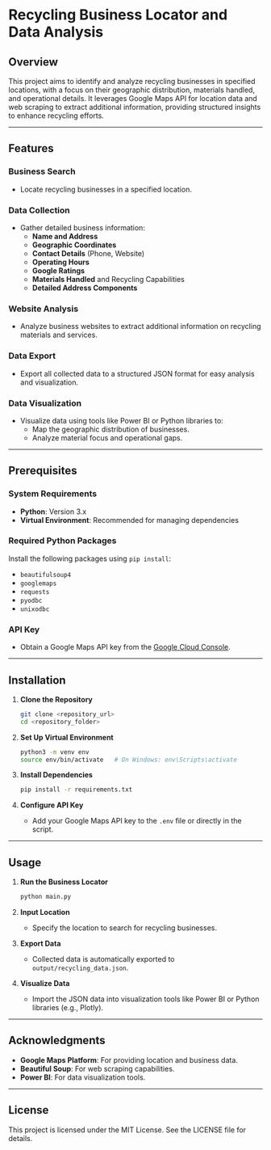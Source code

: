 # Recycling Business Locator and Data Analysis

## Overview
This project aims to identify and analyze recycling businesses in specified locations, with a focus on their geographic distribution, materials handled, and operational details. It leverages Google Maps API for location data and web scraping to extract additional information, providing structured insights to enhance recycling efforts.

---

## Features

### Business Search
- Locate recycling businesses in a specified location.

### Data Collection
- Gather detailed business information:
  - **Name and Address**
  - **Geographic Coordinates**
  - **Contact Details** (Phone, Website)
  - **Operating Hours**
  - **Google Ratings**
  - **Materials Handled** and Recycling Capabilities
  - **Detailed Address Components**

### Website Analysis
- Analyze business websites to extract additional information on recycling materials and services.

### Data Export
- Export all collected data to a structured JSON format for easy analysis and visualization.

### Data Visualization
- Visualize data using tools like Power BI or Python libraries to:
  - Map the geographic distribution of businesses.
  - Analyze material focus and operational gaps.

---

## Prerequisites

### System Requirements
- **Python**: Version 3.x
- **Virtual Environment**: Recommended for managing dependencies

### Required Python Packages
Install the following packages using `pip install`:
- `beautifulsoup4`
- `googlemaps`
- `requests`
- `pyodbc`
- `unixodbc`

### API Key
- Obtain a Google Maps API key from the [Google Cloud Console](https://console.cloud.google.com/).

---

## Installation

1. **Clone the Repository**
   ```bash
   git clone <repository_url>
   cd <repository_folder>
   ```

2. **Set Up Virtual Environment**
   ```bash
   python3 -m venv env
   source env/bin/activate   # On Windows: env\Scripts\activate
   ```

3. **Install Dependencies**
   ```bash
   pip install -r requirements.txt
   ```

4. **Configure API Key**
   - Add your Google Maps API key to the `.env` file or directly in the script.

---

## Usage

1. **Run the Business Locator**
   ```bash
   python main.py
   ```

2. **Input Location**
   - Specify the location to search for recycling businesses.

3. **Export Data**
   - Collected data is automatically exported to `output/recycling_data.json`.

4. **Visualize Data**
   - Import the JSON data into visualization tools like Power BI or Python libraries (e.g., Plotly).

---

## Acknowledgments

- **Google Maps Platform**: For providing location and business data.
- **Beautiful Soup**: For web scraping capabilities.
- **Power BI**: For data visualization tools.

---

## License
This project is licensed under the MIT License. See the LICENSE file for details.

